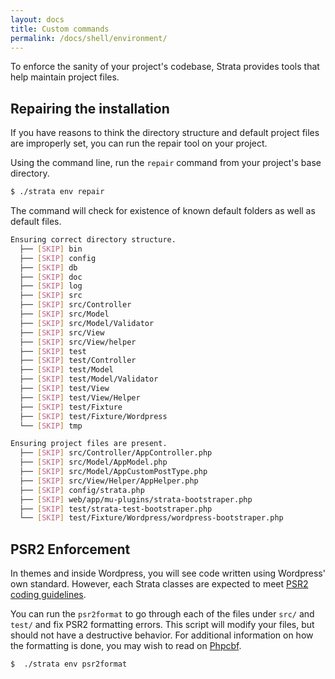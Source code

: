 ```yaml
---
layout: docs
title: Custom commands
permalink: /docs/shell/environment/
---
```


To enforce the sanity of your project's codebase, Strata provides tools that help maintain project files.

## Repairing the installation

If you have reasons to think the directory structure and default project files are improperly set, you can run the repair tool on your project.

Using the command line, run the `repair` command from your project's base directory.

~~~ sh
$ ./strata env repair
~~~

The command will check for existence of known default folders as well as default files.

~~~ sh
Ensuring correct directory structure.
  ├── [SKIP] bin
  ├── [SKIP] config
  ├── [SKIP] db
  ├── [SKIP] doc
  ├── [SKIP] log
  ├── [SKIP] src
  ├── [SKIP] src/Controller
  ├── [SKIP] src/Model
  ├── [SKIP] src/Model/Validator
  ├── [SKIP] src/View
  ├── [SKIP] src/View/helper
  ├── [SKIP] test
  ├── [SKIP] test/Controller
  ├── [SKIP] test/Model
  ├── [SKIP] test/Model/Validator
  ├── [SKIP] test/View
  ├── [SKIP] test/View/Helper
  ├── [SKIP] test/Fixture
  ├── [SKIP] test/Fixture/Wordpress
  └── [SKIP] tmp

Ensuring project files are present.
  ├── [SKIP] src/Controller/AppController.php
  ├── [SKIP] src/Model/AppModel.php
  ├── [SKIP] src/Model/AppCustomPostType.php
  ├── [SKIP] src/View/Helper/AppHelper.php
  ├── [SKIP] config/strata.php
  ├── [SKIP] web/app/mu-plugins/strata-bootstraper.php
  ├── [SKIP] test/strata-test-bootstraper.php
  └── [SKIP] test/Fixture/Wordpress/wordpress-bootstraper.php
~~~

## PSR2 Enforcement

In themes and inside Wordpress, you will see code written using Wordpress' own standard. However, each Strata classes are expected to meet [PSR2 coding guidelines](https://github.com/php-fig/fig-standards/blob/master/accepted/PSR-2-coding-style-guide.md).

You can run the `psr2format` to go through each of the files under `src/` and `test/` and fix PSR2 formatting errors. This script will modify your files, but should not have a destructive behavior. For additional information on how the formatting is done, you may wish to read on [Phpcbf](https://github.com/squizlabs/PHP_CodeSniffer/wiki/Fixing-Errors-Automatically).

~~~ sh
$  ./strata env psr2format
~~~
